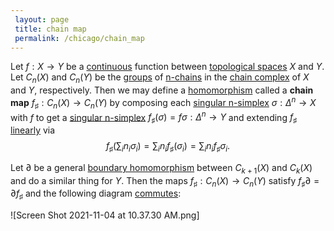 ```yaml
---
 layout: page
 title: chain map
 permalink: /chicago/chain_map
---
```

Let $f:X\to Y$ be a [continuous](https://mathgloss.github.io/MathGloss/continuous) function between [topological spaces](https://mathgloss.github.io/MathGloss/topological_space) $X$ and $Y$. Let $C_n(X)$ and $C_n(Y)$ be the [groups](https://mathgloss.github.io/MathGloss/group) of [n-chains](https://mathgloss.github.io/MathGloss/n-chain) in the [chain complex](https://mathgloss.github.io/MathGloss/chain_complex) of $X$ and $Y$, respectively. Then we may define a [homomorphism](https://mathgloss.github.io/MathGloss/group_homomorphism) called a **chain map** $f_\sharp:C_n(X)\to C_n(Y)$ by composing each [singular n-simplex](https://mathgloss.github.io/MathGloss/singular_n-simplex) $\sigma:\Delta^n\to X$ with $f$ to get a [singular n-simplex](https://mathgloss.github.io/MathGloss/singular_n-simplex) $f_\sharp(\sigma) = f\sigma:\Delta^n\to Y$ and extending $f_\sharp$ [linearly](https://mathgloss.github.io/MathGloss/linear_transformation) via $$f_\sharp\left(\sum_i n_i\sigma_i\right) = \sum_i n_if_\sharp(\sigma_i) = \sum_i n_if_\sharp\sigma_i.$$

Let $\partial$ be a general [boundary homomorphism](https://mathgloss.github.io/MathGloss/boundary_homomorphism) between $C_{k+1}(X)$ and $C_{k}(X)$ and do a similar thing for  $Y$. Then the maps $f_\sharp:C_n(X)\to C_n(Y)$ satisfy $f_\sharp \partial = \partial f_\sharp$ and the following diagram [commutes](https://mathgloss.github.io/MathGloss/commitative_diagram): 

![Screen Shot 2021-11-04 at 10.37.30 AM.png]